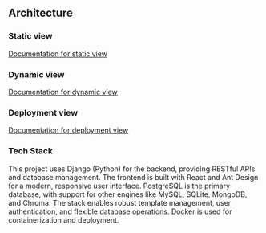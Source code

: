## Architecture

### Static view

[Documentation for static view](./static-view/static-view.md)

### Dynamic view

[Documentation for dynamic view](./dynamic-view/dynamic-view.md)

### Deployment view

[Documentation for deployment view](./deployment-view/deployment-view.md)

### Tech Stack

This project uses Django (Python) for the backend, providing RESTful APIs and database management. The frontend is built with React and Ant Design for a modern, responsive user interface. PostgreSQL is the primary database, with support for other engines like MySQL, SQLite, MongoDB, and Chroma. The stack enables robust template management, user authentication, and flexible database operations. Docker is used for containerization and deployment.
